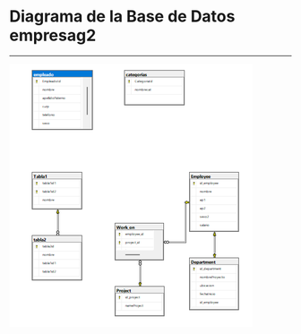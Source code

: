 # Diagrama de la Base de Datos empresag2

---
![Imagen de empresag2](../image/Diagrama-introduccion-sqlserver.png)


